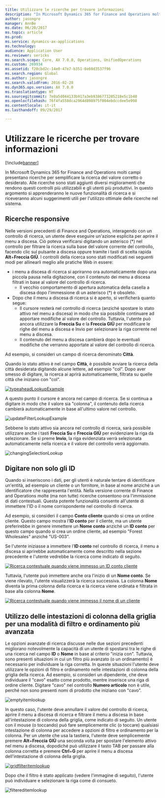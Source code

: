 ```yaml
---
title: Utilizzare le ricerche per trovare informazioni
description: "In Microsoft Dynamics 365 for Finance and Operations molti campi presentano ricerche per semplificare la ricerca del valore corretto o desiderato. Alle ricerche sono stati aggiunti diversi miglioramenti che rendono questi controlli più utilizzabili e gli utenti più produttivi. In questo argomento si apprenderanno le nuove funzionalità di ricerca e si riceveranno alcuni suggerimenti utili per l'utilizzo ottimale delle ricerche nel sistema."
author: jasongre
manager: AnnBe
ms.date: 06/20/2017
ms.topic: article
ms.prod: 
ms.service: dynamics-ax-applications
ms.technology: 
audience: Application User
ms.reviewer: sericks
ms.search.scope: Core, AX 7.0.0, Operations, UnifiedOperations
ms.custom: 269934
ms.assetid: f20cbd2c-14e0-47e7-b351-8e60d3537f96
ms.search.region: Global
ms.author: jasongre
ms.search.validFrom: 2016-02-28
ms.dyn365.ops.version: AX 7.0.0
ms.translationtype: HT
ms.sourcegitcommit: 7e0a5d044133b917a3eb9386773205218e5c1b40
ms.openlocfilehash: 76f4fa558dca2964d898975f004ebdccdee5e998
ms.contentlocale: it-it
ms.lasthandoff: 09/29/2017

---
```


# <a name="use-lookups-to-find-information"></a>Utilizzare le ricerche per trovare informazioni

[!include[banner](../includes/banner.md)]


In Microsoft Dynamics 365 for Finance and Operations molti campi presentano ricerche per semplificare la ricerca del valore corretto o desiderato. Alle ricerche sono stati aggiunti diversi miglioramenti che rendono questi controlli più utilizzabili e gli utenti più produttivi. In questo argomento si apprenderanno le nuove funzionalità di ricerca e si riceveranno alcuni suggerimenti utili per l'utilizzo ottimale delle ricerche nel sistema.  

<a name="responsive-lookups"></a>Ricerche responsive
------------------

Nelle versioni precedenti di Finance and Operations, interagendo con un controllo di ricerca, un utente deve eseguire un'azione esplicita per aprire il menu a discesa. Ciò poteva verificarsi digitando un asterisco (\*) nel controllo per filtrare la ricerca sulla base del valore corrente del controllo, facendo clic sul pulsante a discesa oppure tramite i tasti di scelta rapida **Alt**+**Freccia GIÙ**. I controlli della ricerca sono stati modificati nei seguenti modi per allinearli meglio alle pratiche Web in essere:

-   i menu a discesa di ricerca si apriranno ora automaticamente dopo una piccola pausa nella digitazione, con il contenuto dei menu a discesa filtrati in base al valore del controllo di ricerca.
    -   Il vecchio comportamento di apertura automatica della casella a discesa dopo l'immessione di un asterisco (\*) è obsoleto.
-   Dopo che il menu a discesa di ricerca si è aperto, si verificherà quanto segue:
    -   Il cursore resterà nel controllo di ricerca (anziché spostare lo stato attivo nel menu a discesa) in modo che sia possibile continuare ad apportare modifiche al valore del controllo. Tuttavia, l'utente può ancora utilizzare la **Freccia Su** e la **Freccia GIÙ** per modificare le righe del menu a discesa e Invio per selezionare la riga corrente nel menu a discesa.
    -   Il contenuto del menu a discesa cambierà dopo le eventuali modifiche che verranno apportate al valore del controllo di ricerca.

Ad esempio, si consideri un campo di ricerca denominato **Città**. 

Quando lo stato attivo è nel campo **Città**, è possibile avviare la ricerca della città desiderata digitando alcune lettere, ad esempio "col".  Dopo aver smesso di digitare, la ricerca ai aprirà automaticamente, filtrata su quelle città che iniziano con "col". 

[![typeaheadLookupExample](./media/typeaheadlookupexample.png)](./media/typeaheadlookupexample.png) 

A questo punto il cursore è ancora nel campo di ricerca. Se si continua a digitare in modo che il valore sia "colonna", il contenuto della ricerca cambierà automaticamente in base all'ultimo valore nel controllo. 

![updateFilterLookupExample](./media/updatefilterlookupexample.png) 

Sebbene lo stato attivo sia ancora nel controllo di ricerca, sarà possibile utilizzare anche i tasti **Freccia Su** e **Freccia GIÙ** per evidenziare la riga da selezionare. Se si preme **Invio**, la riga evidenziata verrà selezionata automaticamente nella ricerca e il valore del controllo verrà aggiornato. 

![changingSelectionLookup](./media/changingselectionlookup.png)

## <a name="typing-in-more-than-ids"></a>Digitare non solo gli ID
Quando si inseriscono i dati, per gli utenti è naturale tentare di identificare un'entità, ad esempio un cliente o un fornitore, in base al nome anziché a un identificatore che rappresenta l'entità. Nella versione corrente di Finance and Operations molte (ma non tutte) ricerche consentono ora l'immissione di dati contestuali. Questa potente funzionalità consente all'utente di immettere l'ID o il nome corrispondente nel controllo di ricerca. 

Ad esempio, si consideri il campo **Conto cliente** quando si crea un ordine cliente. Questo campo mostra l'**ID conto** per il cliente, ma un utente preferirebbe in genere immettere un **Nome conto** anziché un **ID conto** per questo campo quando si crea un ordine cliente, ad esempio "Forest Wholesales" anziché "US-003".

Se l'utente iniziasse a immettere l'**ID conto** nel controllo di ricerca, il menu a discesa si aprirebbe automaticamente come descritto nella sezione precedente e l'utente vedrebbe la ricerca come indicato di seguito.

[![Ricerca contestuale quando viene immesso un ID conto cliente](./media/howtocontextuallookups-1.png)](./media/howtocontextuallookups-1.png)

Tuttavia, l'utente può immettere anche ora l'inizio di un **Nome conto**. Se viene rilevato, l'utente visualizzerà la ricerca successiva. La colonna **Nome** diventa la prima colonna della ricerca e la ricerca viene ordinata e filtrata in base alla colonna **Nome**.

[![Ricerca contestuale quando viene immesso il nome di un cliente](./media/howtocontextuallookups-2.png)](./media/howtocontextuallookups-2.png)

## <a name="using-grid-column-headers-for-more-advanced-filtering-and-sorting"></a>Utilizzo delle intestazioni di colonna della griglia per una modalità di filtro e ordinamento più avanzata
Le opzioni avanzate di ricerca discusse nelle due sezioni precedenti migliorano notevolmente la capacità di un utente di spostarsi tra le righe di una ricerca nel campo **ID** o **Nome** in base al criterio "inizia con". Tuttavia, sono presenti situazioni in cui un filtro più avanzato (o un ordinamento) è necessario per individuare la riga corretta. In queste situazioni l'utente deve utilizzare le opzioni di filtro e ordinamento nelle intestazioni di colonna della griglia della ricerca. Ad esempio, si consideri un dipendente, che deve individuare il "cavo" esatto come prodotto, mentre inserisce una riga di ordine cliente. Digitare "cavo" nel controllo **Numero articolo** non è utile, perché non sono presenti nomi di prodotto che iniziano con "cavo". 

![emptyitemlookup](./media/emptyitemlookup.png) 

In questo caso, l'utente deve annullare il valore del controllo di ricerca, aprire il menu a discesa di ricerca e filtrare il menu a discesa in base all'intestazione di colonna della griglia, come indicato di seguito. Un utente con il mouse (o toccando) può fare semplicemente clic (o toccare) qualsiasi intestazione di colonna per accedere a opzioni di filtro e ordinamento per la colonna. Per un utente che usa la tastiera, l'utente deve semplicemente premere **Alt**+**Freccia** **GIÙ** una seconda volta per spostare l'elemento attivo nel menu a discesa, dopodiché può utilizzare il tasto TAB per passare alla colonna corretta e premere **Ctrl**+**G** per aprire il menu a discesa dell'intestazione di colonna della griglia. 

[![gridfilteritemlookup](./media/gridfilteritemlookup.png)](./media/gridfilteritemlookup.png) 

Dopo che il filtro è stato applicato (vedere l'immagine di seguito), l'utente può individuare e selezionare la riga come di consueto. 

![filtereditemlookup](./media/filtereditemlookup.png)




